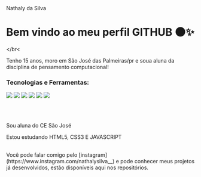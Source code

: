 <div display="inline-block"

<h1 align="left"> Nathaly da Silva </h1>
<h1 align="left"> Bem vindo ao meu perfil GITHUB 🌑✨ </h1>

</div>

</br<
</br>

Tenho 15 anos, moro em São José das Palmeiras/pr e soua aluna da disciplina de pensamento computacional!

### Tecnologias e Ferramentas:
</code><img src="https://cdn.jsdelivr.net/gh/devicons/devicon/icons/html5/html5-original.svg" /></code>
</code><img src="https://cdn.jsdelivr.net/gh/devicons/devicon/icons/css3/css3-original.svg" /></code>
</code><img src="https://cdn.jsdelivr.net/gh/devicons/devicon/icons/javascript/javascript-original.svg" /></code>
</code><img src="https://cdn.jsdelivr.net/gh/devicons/devicon/icons/github/github-original.svg" /></code>
</code><img src="https://cdn.jsdelivr.net/gh/devicons/devicon/icons/git/git-original.svg" /></code>
</code><img src="https://cdn.jsdelivr.net/gh/devicons/devicon/icons/vscode/vscode-original.svg" /></code>

</br>
</br>
<div display="inline-block">
<p alingn="left"> Sou aluna do CE São José </p>
<p alingn="left"> Estou estudando HTML5, CSS3 E JAVASCRIPT </p>

</br>
Você pode falar comigo pelo [instagram](https://www.instagram.com/nathalysilva__) e pode conhecer meus projetos já desenvolvidos, estão disponíveis aqui nos repositórios.

</br>

